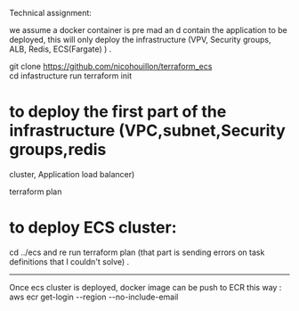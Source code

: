 
Technical assignment: 

we assume a docker container is pre mad an d contain the application to be deployed, 
this will only deploy the infrastructure (VPV, Security groups, ALB, Redis, ECS(Fargate) ) .

git clone https://github.com/nicohouillon/terraform_ecs  
cd infastructure 
run 
terraform init
# to deploy the first part of the infrastructure (VPC,subnet,Security groups,redis 
cluster,  Application load balancer)

terraform plan  

# to deploy ECS cluster: 
cd ../ecs and re run terraform plan  (that part is sending errors on task definitions that I couldn't solve) .

***

Once ecs cluster is deployed, docker image can be push to ECR this way :
aws ecr get-login --region <your region> --no-include-email

